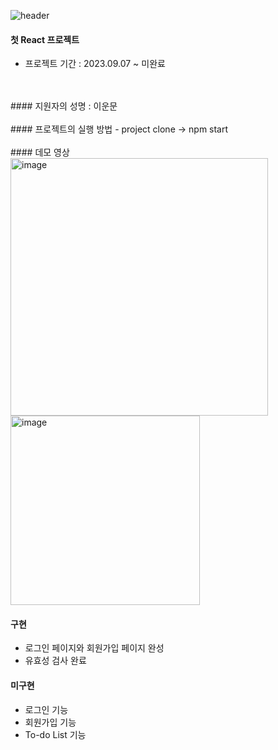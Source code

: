 ![header](https://capsule-render.vercel.app/api?type=waving&color=auto&height=300&section=header&text=Pre-onboarding%20Project&fontSize=20)

#### 첫 React 프로젝트
- 프로젝트 기간 : 2023.09.07 ~ 미완료
<br>
<br>
#### 지원자의 성명 : 이운문
<br><br>
#### 프로젝트의 실행 방법
- project clone -> npm start
<br><br>
#### 데모 영상
<img width="412" alt="image" src="https://github.com/ttoro-lee/wanted-pre-onboarding-frontend/assets/80229922/a4bd4a39-1eb8-4c2a-b59e-68ada9dbf1a6">
<img width="303" alt="image" src="https://github.com/ttoro-lee/wanted-pre-onboarding-frontend/assets/80229922/d9356928-93e1-4049-8428-f32552b016c9">

#### 구현
- 로그인 페이지와 회원가입 페이지 완성
- 유효성 검사 완료

#### 미구현
- 로그인 기능
- 회원가입 기능
- To-do List 기능

